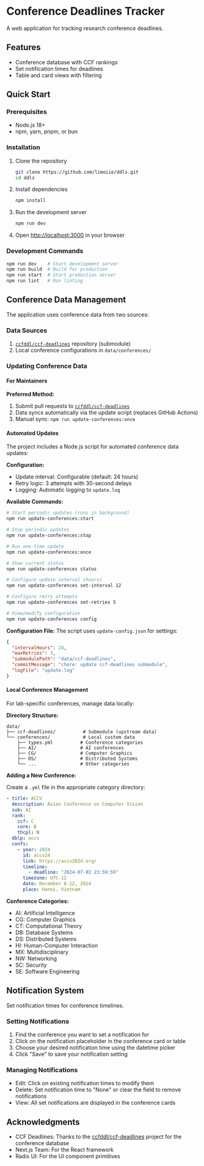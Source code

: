 # Conference Deadlines Tracker

A web application for tracking research conference deadlines.

## Features

- Conference database with CCF rankings
- Set notification times for deadlines
- Table and card views with filtering

## Quick Start

### Prerequisites

- Node.js 18+
- npm, yarn, pnpm, or bun

### Installation

1. Clone the repository

   ```bash
   git clone https://github.com/limoiie/ddls.git
   cd ddls
   ```

2. Install dependencies

   ```bash
   npm install
   ```

3. Run the development server

   ```bash
   npm run dev
   ```

4. Open [http://localhost:3000](http://localhost:3000) in your browser

### Development Commands

```bash
npm run dev    # Start development server
npm run build  # Build for production
npm run start  # Start production server
npm run lint   # Run linting
```

## Conference Data Management

The application uses conference data from two sources:

### Data Sources

1. [`ccfddl/ccf-deadlines`](https://github.com/ccfddl/ccf-deadlines) repository (submodule)
2. Local conference configurations in `data/conferences/`

### Updating Conference Data

#### For Maintainers

**Preferred Method:**

1. Submit pull requests to [`ccfddl/ccf-deadlines`](https://github.com/ccfddl/ccf-deadlines)
2. Data syncs automatically via the update script (replaces GitHub Actions)
3. Manual sync: `npm run update-conferences:once`

#### Automated Updates

The project includes a Node.js script for automated conference data updates:

**Configuration:**
- Update interval: Configurable (default: 24 hours)
- Retry logic: 3 attempts with 30-second delays
- Logging: Automatic logging to `update.log`

**Available Commands:**
```bash
# Start periodic updates (runs in background)
npm run update-conferences:start

# Stop periodic updates
npm run update-conferences:stop

# Run one-time update
npm run update-conferences:once

# Show current status
npm run update-conferences status

# Configure update interval (hours)
npm run update-conferences set-interval 12

# Configure retry attempts
npm run update-conferences set-retries 5

# View/modify configuration
npm run update-conferences config
```

**Configuration File:**
The script uses `update-config.json` for settings:
```json
{
  "intervalHours": 24,
  "maxRetries": 3,
  "submodulePath": "data/ccf-deadlines",
  "commitMessage": "chore: update ccf-deadlines submodule",
  "logFile": "update.log"
}
```

#### Local Conference Management

For lab-specific conferences, manage data locally:

**Directory Structure:**

```
data/
├── ccf-deadlines/          # Submodule (upstream data)
└── conferences/            # Local custom data
    ├── types.yml          # Conference categories
    ├── AI/                # AI conferences
    ├── CG/                # Computer Graphics
    ├── DS/                # Distributed Systems
    └── ...                # Other categories
```

**Adding a New Conference:**

Create a `.yml` file in the appropriate category directory:

```yaml
- title: ACCV
  description: Asian Conference on Computer Vision
  sub: AI
  rank:
    ccf: C
    core: B
    thcpl: N
  dblp: accv
  confs:
    - year: 2024
      id: accv24
      link: https://accv2024.org/
      timeline:
        - deadline: "2024-07-02 23:59:59"
      timezone: UTC-12
      date: December 8-12, 2024
      place: Hanoi, Vietnam
```

**Conference Categories:**

- AI: Artificial Intelligence
- CG: Computer Graphics
- CT: Computational Theory
- DB: Database Systems
- DS: Distributed Systems
- HI: Human-Computer Interaction
- MX: Multidisciplinary
- NW: Networking
- SC: Security
- SE: Software Engineering

## Notification System

Set notification times for conference timelines.

### Setting Notifications

1. Find the conference you want to set a notification for
2. Click on the notification placeholder in the conference card or table
3. Choose your desired notification time using the datetime picker
4. Click "Save" to save your notification setting

### Managing Notifications

- Edit: Click on existing notification times to modify them
- Delete: Set notification time to "None" or clear the field to remove notifications
- View: All set notifications are displayed in the conference cards

## Acknowledgments

- CCF Deadlines: Thanks to the [ccfddl/ccf-deadlines](https://github.com/ccfddl/ccf-deadlines) project for the conference database
- Next.js Team: For the React framework
- Radix UI: For the UI component primitives

